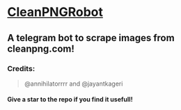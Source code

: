 # [CleanPNGRobot](https://telegram.me/cleanpngrobot)

## A telegram bot to scrape images from cleanpng.com!

### Credits:
> @annihilatorrrr and @jayantkageri

#### Give a star to the repo if you find it usefull!
